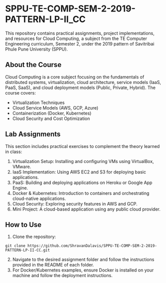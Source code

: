 # SPPU-TE-COMP-SEM-2-2019-PATTERN-LP-II_CC

This repository contains practical assignments, project implementations, and resources for Cloud Computing, a subject from the TE Computer Engineering curriculum, Semester 2, under the 2019 pattern of Savitribai Phule Pune University (SPPU).

## About the Course

Cloud Computing is a core subject focusing on the fundamentals of distributed systems, virtualization, cloud architecture, service models (IaaS, PaaS, SaaS), and cloud deployment models (Public, Private, Hybrid). The course covers:
- Virtualization Techniques
- Cloud Service Models (AWS, GCP, Azure)
- Containerization (Docker, Kubernetes)
- Cloud Security and Cost Optimization

## Lab Assignments

This section includes practical exercises to complement the theory learned in class:
1. Virtualization Setup: Installing and configuring VMs using VirtualBox, VMware.
2. IaaS Implementation: Using AWS EC2 and S3 for deploying basic applications.
3. PaaS: Building and deploying applications on Heroku or Google App Engine.
4. Docker & Kubernetes: Introduction to containers and orchestrating cloud-native applications.
5. Cloud Security: Exploring security features in AWS and GCP.
6. Mini Project: A cloud-based application using any public cloud provider.

## How to Use

1. Clone the repository:
```
git clone https://github.com/ShravanDalavis/SPPU-TE-COMP-SEM-2-2019-PATTERN-LP-II-CC.git
```
2. Navigate to the desired assignment folder and follow the instructions provided in the README of each folder.
3. For Docker/Kubernetes examples, ensure Docker is installed on your machine and follow the deployment instructions.
